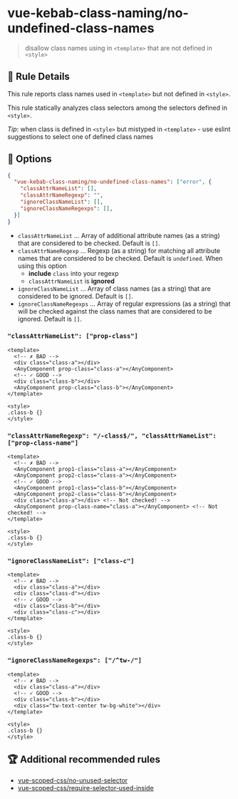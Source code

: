 # vue-kebab-class-naming/no-undefined-class-names

> disallow class names using in `<template>` that are not defined in `<style>`

## :book: Rule Details

This rule reports class names used in `<template>` but not defined in `<style>`.

This rule statically analyzes class selectors among the selectors defined in `<style>`.

_Tip_: when class is defined in `<style>` but mistyped in `<template>` - use eslint suggestions to select one of defined class names

## :wrench: Options

```json
{
  "vue-kebab-class-naming/no-undefined-class-names": ["error", {
    "classAttrNameList": [],
    "classAttrNameRegexp": "",
    "ignoreClassNameList": [],
    "ignoreClassNameRegexps": [],
  }]
}
```

- `classAttrNameList` ... Array of additional attribute names (as a string) that are considered to be checked. Default is `[]`.
- `classAttrNameRegexp` ... Regexp (as a string) for matching all attribute names that are considered to be checked. Default is `undefined`. When using this option
  - **include** `class` into your regexp
  - `classAttrNameList` is **ignored**
- `ignoreClassNameList` ... Array of class names (as a string) that are considered to be ignored. Default is `[]`.
- `ignoreClassNameRegexps` ... Array of regular expressions (as a string) that will be checked against the class names that are considered to be ignored. Default is `[]`.

### `"classAttrNameList": ["prop-class"]`

```vue
<template>
  <!-- ✗ BAD -->
  <div class="class-a"></div>
  <AnyComponent prop-class="class-a"></AnyComponent>
  <!-- ✓ GOOD -->
  <div class="class-b"></div>
  <AnyComponent prop-class="class-b"></AnyComponent>
</template>

<style>
.class-b {}
</style>
```

### `"classAttrNameRegexp": "/-class$/", "classAttrNameList": ["prop-class-name"]`

```vue
<template>
  <!-- ✗ BAD -->
  <AnyComponent prop1-class="class-a"></AnyComponent>
  <AnyComponent prop2-class="class-a"></AnyComponent>
  <!-- ✓ GOOD -->
  <AnyComponent prop1-class="class-b"></AnyComponent>
  <AnyComponent prop2-class="class-b"></AnyComponent>
  <div class="class-a"></div> <!-- Not checked! -->
  <AnyComponent prop-class-name="class-a"></AnyComponent> <!-- Not checked! -->
</template>

<style>
.class-b {}
</style>
```

### `"ignoreClassNameList": ["class-c"]`

```vue
<template>
  <!-- ✗ BAD -->
  <div class="class-a"></div>
  <div class="class-d"></div>
  <!-- ✓ GOOD -->
  <div class="class-b"></div>
  <div class="class-c"></div>
</template>

<style>
.class-b {}
</style>
```

### `"ignoreClassNameRegexps": ["/^tw-/"]`

```vue
<template>
  <!-- ✗ BAD -->
  <div class="class-a"></div>
  <!-- ✓ GOOD -->
  <div class="class-b"></div>
  <div class="tw-text-center tw-bg-white"></div>
</template>

<style>
.class-b {}
</style>
```

## :trophy: Additional recommended  rules

- [vue-scoped-css/no-unused-selector](https://future-architect.github.io/eslint-plugin-vue-scoped-css/rules/no-unused-selector.html)
- [vue-scoped-css/require-selector-used-inside](https://future-architect.github.io/eslint-plugin-vue-scoped-css/rules/require-selector-used-inside.html)
